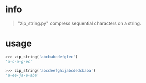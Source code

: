 # info

> "zip_string.py" compress sequential characters on a string.


# usage

```python
>>> zip_string('abcbabcdefgfec')
'a-c-a-g-ec'

>>> zip_string('abcdeefghijabcdedcbaba')
'a-ee-ja-e-aba'
```
